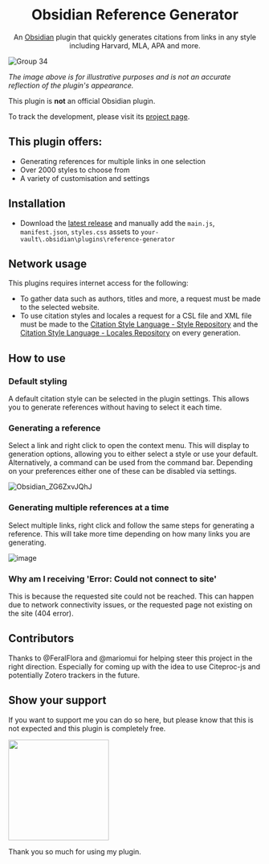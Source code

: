 <h1 align="center"> Obsidian Reference Generator </h1>
<p align="center"> An <a href="https://obsidian.md/">Obsidian</a> plugin that quickly generates citations from links in any style including Harvard, MLA, APA and more.

![Group 34](https://github.com/kadisonm/obsidian-reference-generator/assets/134670047/2d4d977e-f068-46d9-b0c5-0e7e89bb4310)

*The image above is for illustrative purposes and is not an accurate reflection of the plugin's appearance.*

This plugin is **not** an official Obsidian plugin.

To track the development, please visit its [project page](https://github.com/users/kadisonm/projects/2/).

## This plugin offers:
- Generating references for multiple links in one selection
- Over 2000 styles to choose from
- A variety of customisation and settings

## Installation
- Download the [latest release](https://github.com/kadisonm/obsidian-reference-generator/releases) and manually add the `main.js`, `manifest.json`, `styles.css` assets to `your-vault\.obsidian\plugins\reference-generator`

## Network usage
This plugins requires internet access for the following:
- To gather data such as authors, titles and more, a request must be made to the selected website.
- To use citation styles and locales a request for a CSL file and XML file must be made to the [Citation Style Language - Style Repository](https://github.com/citation-style-language/styles) and the [Citation Style Language - Locales Repository](https://github.com/citation-style-language/locales) on every generation.

## How to use
### Default styling
A default citation style can be selected in the plugin settings. This allows you to generate references without having to select it each time.

### Generating a reference
Select a link and right click to open the context menu. This will display to generation options, allowing you to either select a style or use your default. Alternatively, a command can be used from the command bar. Depending on your preferences either one of these can be disabled via settings.

![Obsidian_ZG6ZxvJQhJ](https://github.com/kadisonm/obsidian-reference-generator/assets/134670047/dde9379f-4a4b-4d2d-9253-300fd5c83e17)

### Generating multiple references at a time
Select multiple links, right click and follow the same steps for generating a reference. This will take more time depending on how many links you are generating.

![image](https://github.com/kadisonm/obsidian-reference-generator/assets/134670047/6941ba65-ea57-4181-a83f-b03bd3169567)

### Why am I receiving 'Error: Could not connect to site'
This is because the requested site could not be reached. This can happen due to network connectivity issues, or the requested page not existing on the site (404 error).

## Contributors
Thanks to @FeralFlora and @mariomui for helping steer this project in the right direction. Especially for coming up with the idea to use Citeproc-js and potentially Zotero trackers in the future.

## Show your support

If you want to support me you can do so here, but please know that this is not expected and this plugin is completely free.

[<img src="https://github.com/kadisonm/obsidian-reference-generator/assets/134670047/826ead37-1265-42b1-b171-928d1e17035f" width="200">](https://www.buymeacoffee.com/kadisonm)

Thank you so much for using my plugin.
